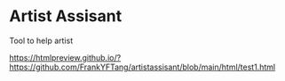 # Artist Assisant
Tool to help artist

https://htmlpreview.github.io/?https://github.com/FrankYFTang/artistassisant/blob/main/html/test1.html 
